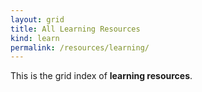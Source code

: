 ```yaml
---
layout: grid
title: All Learning Resources
kind: learn
permalink: /resources/learning/
---
```



This is the grid index of **learning resources**.